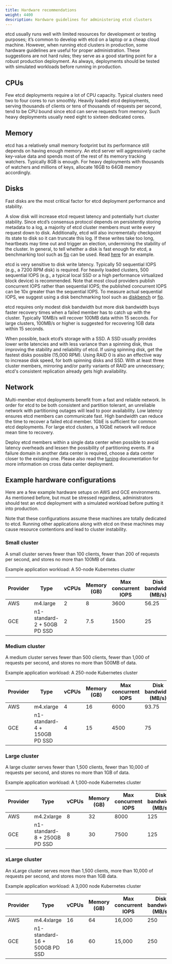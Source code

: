 ```yaml
---
title: Hardware recommendations
weight: 4400
description: Hardware guidelines for administering etcd clusters
---
```


etcd usually runs well with limited resources for development or testing purposes; it’s common to develop with etcd on a  laptop or a cheap cloud machine. However, when running etcd clusters in production, some hardware guidelines are useful for proper administration. These suggestions are not hard rules; they serve as a good starting point for a robust production deployment. As always, deployments should be tested with simulated workloads before running in production.

## CPUs

Few etcd deployments require a lot of CPU capacity. Typical clusters need two to four cores to run smoothly.
Heavily loaded etcd deployments, serving thousands of clients or tens of thousands of requests per second, tend to be CPU bound since etcd can serve requests from memory. Such heavy deployments usually need eight to sixteen dedicated cores.


## Memory

etcd has a relatively small memory footprint but its performance still depends on having enough memory. An etcd server will aggressively cache key-value data and spends most of the rest of its memory tracking watchers. Typically 8GB is enough. For heavy deployments with thousands of watchers and millions of keys, allocate 16GB to 64GB memory accordingly.


## Disks

Fast disks are the most critical factor for etcd deployment performance and stability. 

A slow disk will increase etcd request latency and potentially hurt cluster stability. Since etcd’s consensus protocol depends on persistently storing metadata to a log, a majority of etcd cluster members must write every request down to disk. Additionally, etcd will also incrementally checkpoint its state to disk so it can truncate this log. If these writes take too long, heartbeats may time out and trigger an election, undermining the stability of the cluster. In general, to tell whether a disk is fast enough for etcd, a benchmarking tool such as [fio][fio] can be used. Read [here][fio-blog-post] for an example.

etcd is very sensitive to disk write latency. Typically 50 sequential IOPS (e.g., a 7200 RPM disk) is required. For heavily loaded clusters, 500 sequential IOPS (e.g., a typical local SSD or a high performance virtualized block device) is recommended. Note that most cloud providers publish concurrent IOPS rather than sequential IOPS; the published concurrent IOPS can be 10x greater than the sequential IOPS. To measure actual sequential IOPS, we suggest using a disk benchmarking tool such as [diskbench][diskbench] or [fio][fio].

etcd requires only modest disk bandwidth but more disk bandwidth buys faster recovery times when a failed member has to catch up with the cluster. Typically 10MB/s will recover 100MB data within 15 seconds. For large clusters, 100MB/s or higher is suggested for recovering 1GB data within 15 seconds.

When possible, back etcd’s storage with a SSD. A SSD usually provides lower write latencies and with less variance than a spinning disk, thus improving the stability and reliability of etcd. If using spinning disk, get the fastest disks possible (15,000 RPM). Using RAID 0 is also an effective way to increase disk speed, for both spinning disks and SSD. With at least three cluster members, mirroring and/or parity variants of RAID are unnecessary; etcd's consistent replication already gets high availability.


## Network

Multi-member etcd deployments benefit from a fast and reliable network. In order for etcd to be both consistent and partition tolerant, an unreliable network with partitioning outages will lead to poor availability. Low latency ensures etcd members can communicate fast. High bandwidth can reduce the time to recover a failed etcd member. 1GbE is sufficient for common etcd deployments. For large etcd clusters, a 10GbE network will reduce mean time to recovery.

Deploy etcd members within a single data center when possible to avoid latency overheads and lessen the possibility of partitioning events. If a failure domain in another data center is required, choose a data center closer to the existing one. Please also read the [tuning][tuning] documentation for more information on cross data center deployment.


## Example hardware configurations

Here are a few example hardware setups on AWS and GCE environments. As mentioned before, but must be stressed  regardless, administrators should test an etcd deployment with a simulated workload before putting it into production.

Note that these configurations assume these machines are totally dedicated to etcd. Running other applications along with etcd on these machines may cause resource contentions and lead to cluster instability.

### Small cluster

A small cluster serves fewer than 100 clients, fewer than 200 of requests per second, and stores no more than 100MB of data.

Example application workload: A 50-node Kubernetes cluster

| Provider | Type | vCPUs | Memory (GB) | Max concurrent IOPS | Disk bandwidth (MB/s) |
|----------|------|-------|--------|------|----------------|
| AWS | m4.large | 2 | 8 | 3600 | 56.25 |
| GCE | n1-standard-2 + 50GB PD SSD | 2 | 7.5 | 1500 | 25 |


### Medium cluster

A medium cluster serves fewer than 500 clients, fewer than 1,000 of requests per second, and stores no more than 500MB of data.

Example application workload: A 250-node Kubernetes cluster

| Provider | Type | vCPUs | Memory (GB) | Max concurrent IOPS | Disk bandwidth (MB/s) |
|----------|------|-------|--------|------|----------------|
| AWS | m4.xlarge | 4 | 16 | 6000 | 93.75 |
| GCE | n1-standard-4 + 150GB PD SSD | 4 | 15 | 4500 | 75 |


### Large cluster

A large cluster serves fewer than 1,500 clients, fewer than 10,000 of requests per second, and stores no more  than 1GB of data.

Example application workload: A 1,000-node Kubernetes cluster

| Provider | Type | vCPUs | Memory (GB) | Max concurrent IOPS | Disk bandwidth (MB/s) |
|----------|------|-------|--------|------|----------------|
| AWS | m4.2xlarge | 8 | 32 | 8000 | 125 |
| GCE | n1-standard-8 + 250GB PD SSD | 8 | 30 | 7500 | 125 |


### xLarge cluster

An xLarge cluster serves more than 1,500 clients, more than 10,000 of requests per second, and stores more than 1GB data.

Example application workload: A 3,000 node Kubernetes cluster

| Provider | Type | vCPUs | Memory (GB) | Max concurrent IOPS | Disk bandwidth (MB/s) |
|----------|------|-------|--------|------|----------------|
| AWS | m4.4xlarge | 16 | 64 | 16,000 | 250 |
| GCE | n1-standard-16 + 500GB PD SSD | 16 | 60 | 15,000 | 250 |


[diskbench]: https://github.com/ongardie/diskbenchmark
[fio]: https://github.com/axboe/fio
[fio-blog-post]: https://www.ibm.com/cloud/blog/using-fio-to-tell-whether-your-storage-is-fast-enough-for-etcd
[tuning]: ../tuning.md

